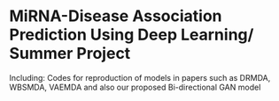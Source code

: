 # MiRNA-Disease Association Prediction Using Deep Learning/ Summer Project
Including: Codes for reproduction of models in papers such as DRMDA, WBSMDA, VAEMDA and also our proposed Bi-directional GAN model

